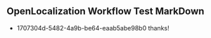 ## OpenLocalization Workflow Test MarkDown
* 1707304d-5482-4a9b-be64-eaab5abe98b0 
thanks!<!--HONumber=Mar16_HO3-->
